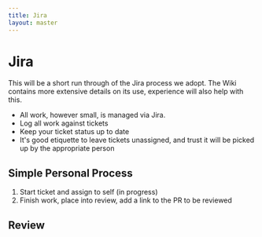 ```yaml
---
title: Jira
layout: master
---
```


# Jira

This will be a short run through of the Jira process we adopt. The Wiki contains more extensive details on its use, experience will also help with this.

- All work, however small, is managed via Jira.
- Log all work against tickets
- Keep your ticket status up to date
- It's good etiquette to leave tickets unassigned, and trust it will be picked up by the appropriate person

## Simple Personal Process

1. Start ticket and assign to self (in progress)
2. Finish work, place into review, add a link to the PR to be reviewed

## Review